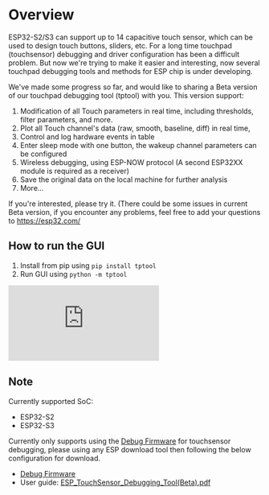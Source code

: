 # Overview

ESP32-S2/S3 can support up to 14 capacitive touch sensor, which can be used to design touch buttons, sliders, etc. For a long time touchpad (touchsensor) debugging and driver configuration has been a difficult problem. But now we're trying to make it easier and interesting, now several touchpad debugging tools and methods for ESP chip is under developing.

We've made some progress so far, and would like to sharing a Beta version of our touchpad debugging tool (tptool) with you. This version support:

1. Modification of all Touch parameters in real time, including thresholds, filter parameters, and more.
2. Plot all Touch channel's data (raw, smooth, baseline, diff) in real time,
3. Control and log hardware events in table
4. Enter sleep mode with one button, the wakeup channel parameters can be configured
5. Wireless debugging, using ESP-NOW protocol (A second ESP32XX module is required as a receiver)
6. Save the original data on the local machine for further analysis
7. More...

If you're interested, please try it. (There could be some issues in current Beta version, if you encounter any problems, feel free to add your questions to https://esp32.com/

## How to run the GUI

1. Install from pip using `pip install tptool`
2. Run GUI using `python -m tptool`

![tptool main window](https://esp32.com/download/file.php?id=9720)

## Note

Currently supported SoC:

* ESP32-S2
* ESP32-S3

Currently only supports using the [Debug Firmware](https://esp32.com/download/file.php?id=10060) for touchsensor debugging, please using any ESP download tool then following the below configuration for download.

* [Debug Firmware](https://esp32.com/download/file.php?id=10060)
* User guide: [ESP_TouchSensor_Debugging_Tool(Beta).pdf](https://esp32.com/download/file.php?id=9725)
